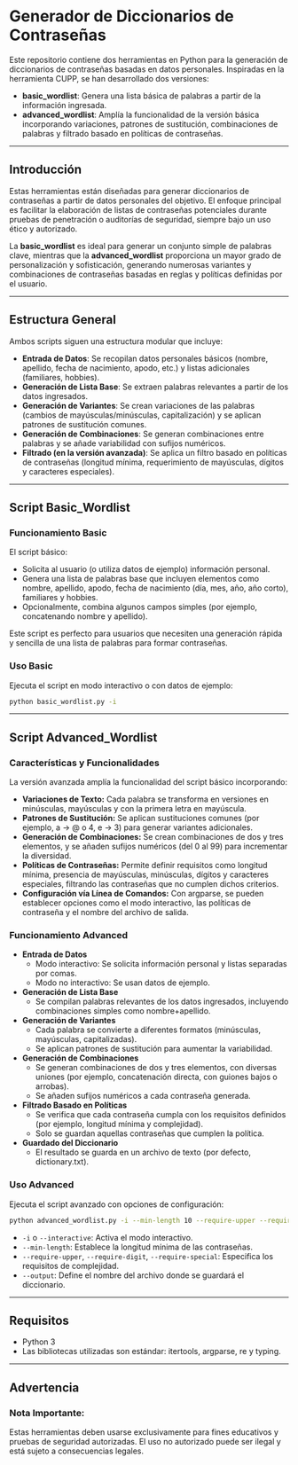 # Generador de Diccionarios de Contraseñas

Este repositorio contiene dos herramientas en Python para la generación de diccionarios de contraseñas basadas en datos personales. Inspiradas en la herramienta CUPP, se han desarrollado dos versiones:

- **basic_wordlist**: Genera una lista básica de palabras a partir de la información ingresada.
- **advanced_wordlist**: Amplía la funcionalidad de la versión básica incorporando variaciones, patrones de sustitución, combinaciones de palabras y filtrado basado en políticas de contraseñas.

---

## Introducción

Estas herramientas están diseñadas para generar diccionarios de contraseñas a partir de datos personales del objetivo. El enfoque principal es facilitar la elaboración de listas de contraseñas potenciales durante pruebas de penetración o auditorías de seguridad, siempre bajo un uso ético y autorizado.

La **basic_wordlist** es ideal para generar un conjunto simple de palabras clave, mientras que la **advanced_wordlist** proporciona un mayor grado de personalización y sofisticación, generando numerosas variantes y combinaciones de contraseñas basadas en reglas y políticas definidas por el usuario.

---

## Estructura General

Ambos scripts siguen una estructura modular que incluye:

- **Entrada de Datos**: Se recopilan datos personales básicos (nombre, apellido, fecha de nacimiento, apodo, etc.) y listas adicionales (familiares, hobbies).
- **Generación de Lista Base**: Se extraen palabras relevantes a partir de los datos ingresados.
- **Generación de Variantes**: Se crean variaciones de las palabras (cambios de mayúsculas/minúsculas, capitalización) y se aplican patrones de sustitución comunes.
- **Generación de Combinaciones**: Se generan combinaciones entre palabras y se añade variabilidad con sufijos numéricos.
- **Filtrado (en la versión avanzada)**: Se aplica un filtro basado en políticas de contraseñas (longitud mínima, requerimiento de mayúsculas, dígitos y caracteres especiales).

---

## Script Basic_Wordlist

### Funcionamiento Basic

El script básico:
- Solicita al usuario (o utiliza datos de ejemplo) información personal.
- Genera una lista de palabras base que incluyen elementos como nombre, apellido, apodo, fecha de nacimiento (día, mes, año, año corto), familiares y hobbies.
- Opcionalmente, combina algunos campos simples (por ejemplo, concatenando nombre y apellido).

Este script es perfecto para usuarios que necesiten una generación rápida y sencilla de una lista de palabras para formar contraseñas.

### Uso Basic

Ejecuta el script en modo interactivo o con datos de ejemplo:

```bash
python basic_wordlist.py -i
```
---

## Script Advanced_Wordlist

### Características y Funcionalidades

La versión avanzada amplía la funcionalidad del script básico incorporando:

- **Variaciones de Texto:** Cada palabra se transforma en versiones en minúsculas, mayúsculas y con la primera letra en mayúscula.
- **Patrones de Sustitución:** Se aplican sustituciones comunes (por ejemplo, a → @ o 4, e → 3) para generar variantes adicionales.
- **Generación de Combinaciones:** Se crean combinaciones de dos y tres elementos, y se añaden sufijos numéricos (del 0 al 99) para incrementar la diversidad.
- **Políticas de Contraseñas:** Permite definir requisitos como longitud mínima, presencia de mayúsculas, minúsculas, dígitos y caracteres especiales, filtrando las contraseñas que no cumplen dichos criterios.
- **Configuración vía Línea de Comandos:** Con argparse, se pueden establecer opciones como el modo interactivo, las políticas de contraseña y el nombre del archivo de salida.

### Funcionamiento Advanced

- **Entrada de Datos**
  - Modo interactivo: Se solicita información personal y listas separadas por comas.
  - Modo no interactivo: Se usan datos de ejemplo.
- **Generación de Lista Base**
  - Se compilan palabras relevantes de los datos ingresados, incluyendo combinaciones simples como nombre+apellido.
- **Generación de Variantes**
  - Cada palabra se convierte a diferentes formatos (minúsculas, mayúsculas, capitalizadas).
  - Se aplican patrones de sustitución para aumentar la variabilidad.
- **Generación de Combinaciones**
  - Se generan combinaciones de dos y tres elementos, con diversas uniones (por ejemplo, concatenación directa, con guiones bajos o arrobas).
  - Se añaden sufijos numéricos a cada contraseña generada.
- **Filtrado Basado en Políticas**
  - Se verifica que cada contraseña cumpla con los requisitos definidos (por ejemplo, longitud mínima y complejidad).
  - Solo se guardan aquellas contraseñas que cumplen la política.
- **Guardado del Diccionario**
  - El resultado se guarda en un archivo de texto (por defecto, dictionary.txt).

### Uso Advanced

Ejecuta el script avanzado con opciones de configuración:

```bash
python advanced_wordlist.py -i --min-length 10 --require-upper --require-digit --require-special --output my_dictionary.txt
```

- `-i` o `--interactive`: Activa el modo interactivo.
- `--min-length`: Establece la longitud mínima de las contraseñas.
- `--require-upper`, `--require-digit`, `--require-special`: Especifica los requisitos de complejidad.
- `--output`: Define el nombre del archivo donde se guardará el diccionario.


---

## Requisitos

- Python 3
- Las bibliotecas utilizadas son estándar: itertools, argparse, re y typing.

---

## Advertencia

### Nota Importante:

Estas herramientas deben usarse exclusivamente para fines educativos y pruebas de seguridad autorizadas. El uso no autorizado puede ser ilegal y está sujeto a consecuencias legales.

